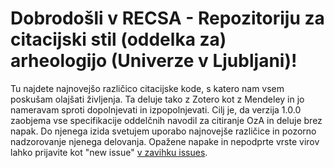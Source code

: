 # Dobrodošli v RECSA - Repozitoriju za citacijski stil (oddelka za) arheologijo (Univerze v Ljubljani)!

Tu najdete najnovejšo različico citacijske kode, s katero nam vsem poskušam olajšati življenja. Ta deluje tako z Zotero kot z Mendeley in jo nameravam sproti dopolnjevati in izpopolnjevati. Cilj je, da verzija 1.0.0 zaobjema vse specifikacije oddelčnih navodil za citiranje OzA in deluje brez napak. Do njenega izida svetujem uporabo najnovejše različice in pozorno nadzorovanje njenega delovanja. Opažene napake in nepodprte vrste virov lahko prijavite kot "new issue" [v zavihku issues](https://github.com/enej-ls/recsa/issues).
